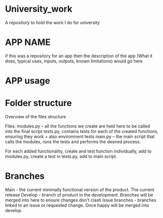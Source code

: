 # University_work #
A repository to hold the work I do for university


# APP NAME #

if this was a repository for an app then the description of the app (What it does, typical uses, inputs, outputs, known limitations) would go here 



# APP usage #



# Folder structure #

Overview of the files structure 

Files:
modules.py – all the functions we create are held here to be called into the final script
tests.py, contains tests for each of the created functions, ensuring they work + also environment tests
main.py – the main script that calls the modules, runs the tests and performs the desired process.

For each added functionality, create and test function individually, add to modules.py, create a test in tests.py, add to main script.

# Branches #

Main - the current minimally functional version of the product. The current release
Develop - branch of product in the development. Branches will be merged into here to ensure changes don't clash
Issue branches - branches linked to an issue or requested change. Once happy will be merged into develop. 
